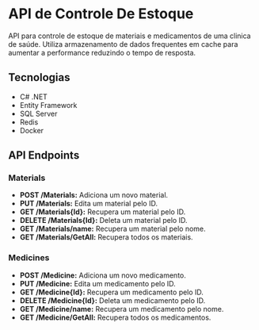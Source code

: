# API de Controle De Estoque

API para controle de estoque de materiais e medicamentos de uma clinica de saúde.
Utiliza armazenamento de dados frequentes em cache para aumentar a performance reduzindo o tempo de resposta.

## Tecnologias
- C# .NET
- Entity Framework
- SQL Server
- Redis
- Docker

## API Endpoints
### Materials
- __POST /Materials:__ Adiciona um novo material.
- __PUT /Materials:__ Edita um material pelo ID.
- __GET /Materials{Id}:__ Recupera um material pelo ID.
- __DELETE /Materials{Id}:__ Deleta um material pelo ID.
- __GET /Materials/name:__ Recupera um material pelo nome.
- __GET /Materials/GetAll:__  Recupera todos os materiais.


### Medicines
- __POST /Medicine:__ Adiciona um novo medicamento.
- __PUT /Medicine:__ Edita um medicamento pelo ID.
- __GET /Medicine{Id}:__ Recupera um medicamento pelo ID.
- __DELETE /Medicine{Id}:__ Deleta um medicamento pelo ID.
- __GET /Medicine/name:__ Recupera um medicamento pelo nome.
- __GET /Medicine/GetAll:__  Recupera todos os medicamentos.
